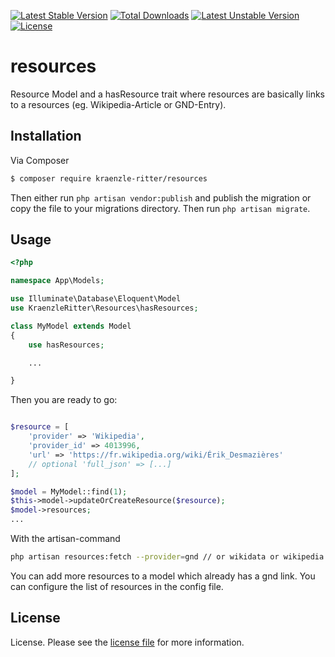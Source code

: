 [![Latest Stable Version](https://poser.pugx.org/kraenzle-ritter/resources/v)](//packagist.org/packages/kraenzle-ritter/resources) 
[![Total Downloads](https://poser.pugx.org/kraenzle-ritter/resources/downloads)](//packagist.org/packages/kraenzle-ritter/resources) 
[![Latest Unstable Version](https://poser.pugx.org/kraenzle-ritter/resources/v/unstable)](//packagist.org/packages/kraenzle-ritter/resources) 
[![License](https://poser.pugx.org/kraenzle-ritter/resources/license)](//packagist.org/packages/kraenzle-ritter/resources)

# resources

Resource Model and a hasResource trait where resources are basically links to a resources (eg. Wikipedia-Article or GND-Entry).

## Installation

Via Composer

``` bash
$ composer require kraenzle-ritter/resources
```

Then either run `php artisan vendor:publish` and publish the migration or copy the file to your migrations directory. Then run `php artisan migrate`.


## Usage

```php
<?php

namespace App\Models;

use Illuminate\Database\Eloquent\Model
use KraenzleRitter\Resources\hasResources;

class MyModel extends Model
{
    use hasResources;

    ...

}
```

Then you are ready to go:

```php

$resource = [
    'provider' => 'Wikipedia',
    'provider_id' => 4013996,
    'url' => 'https://fr.wikipedia.org/wiki/Érik_Desmazières'
    // optional 'full_json' => [...]
];

$model = MyModel::find(1);
$this->model->updateOrCreateResource($resource);
$model->resources;
...
```

With the artisan-command

```bash
php artisan resources:fetch --provider=gnd // or wikidata or wikipedia
```

You can add more resources to a model which already has a gnd link. You can configure the list of resources in the config file.

## License

License. Please see the [license file](LICENSE.md) for more information.

<!--
[ico-version]: https://img.shields.io/packagist/v/kraenzle-ritter/resources.svg?style=flat-square
[ico-downloads]: https://img.shields.io/packagist/dt/kraenzle-ritter/resources.svg?style=flat-square
[ico-travis]: https://img.shields.io/travis/kraenzle-ritter/resources/master.svg?style=flat-square
[ico-styleci]: https://styleci.io/repos/12345678/shield

[link-packagist]: https://packagist.org/packages/kraenzle-ritter/resources
[link-downloads]: https://packagist.org/packages/kraenzle-ritter/resources
[link-travis]: https://travis-ci.org/kraenzle-ritter/resources
[link-styleci]: https://styleci.io/repos/12345678
[link-author]: https://github.com/kraenzle-ritter
[link-contributors]: ../../contributors-->

